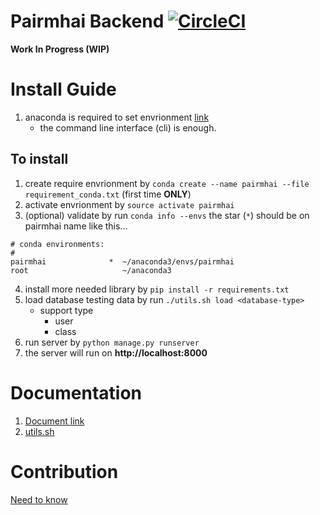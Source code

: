 # Pairmhai Backend [![CircleCI](https://img.shields.io/circleci/project/github/PairMhai/Backend/dev.svg?style=flat-square)](https://circleci.com/gh/PairMhai/Backend)
**Work In Progress (WIP)**

# Install Guide
1. anaconda is required to set envrionment [link](https://www.anaconda.com/download/)
    - the command line interface (cli) is enough.

## To install
1. create require envrionment by `conda create --name pairmhai --file requirement_conda.txt` (first time **ONLY**)
2. activate envrionment by `source activate pairmhai`
3. (optional) validate by run `conda info --envs` the star (`*`) should be on pairmhai name like this...
```
# conda environments:
#
pairmhai              *  ~/anaconda3/envs/pairmhai
root                     ~/anaconda3
```
4. install more needed library by `pip install -r requirements.txt`
5. load database testing data by run `./utils.sh load <database-type>`
    - support type
        - user
        - class
6. run server by `python manage.py runserver`
7. the server will run on **http://localhost:8000**

# Documentation
1. [Document link](doc/README.md)
2. [utils.sh](doc/utils.md)

# Contribution
[Need to know](doc/contributions/README.md)
